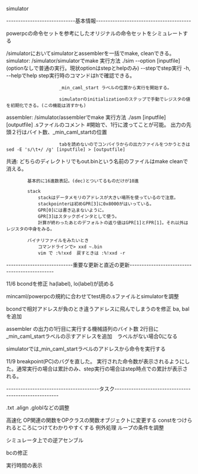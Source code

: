 simulator

-----------------------------基本情報----------------------------------------

powerpcの命令セットを参考にしたオリジナルの命令セットをシミュレートする

/simulatorにおいてsimulatorとassemblerを一括でmake, cleanできる。
simulator: /simulator/simulatorでmake 実行方法 ./sim --option [inputfile]    (optionなしで普通の実行。現状optionはstepとhelpのみ)
						--stepでstep実行
						-h, --helpでhelp
						step実行時のコマンドはhで確認できる。

						_min_caml_start ラベルの位置から実行を開始する。

						simulatorのinitializationのステップで手動でレジスタの値を初期化できる。(この機能は消すかも)

assembler: /simulator/assemblerでmake 実行方法 ./asm [inputfile] [outputfile]
						.sファイルのコメント #開始で、1行に渡ってことが可能。
						出力の先頭２行はバイト数、_min_caml_startの位置

						tabを読めないのでコンパイラからの出力ファイルをつかうときはsed -E 's/\t+/ /g' [inputfile] > [outputfile]

共通:
			どちらのディレクトリでもout.binという名前のファイルはmake cleanで消える。

			基本的に16進数表記。(dec)とついてるものだけが10進

			stack
				stackはデータメモリのアドレスが大きい場所を使っているので注意。
				stackpointerは初めGPR[3]に0x8000がはいっている。
				GPR[0]には書き込まないように。
				GPR[3]はスタックポインタとして使う。
				計算が終わったあとのデフォルトの返り値はGPR[1]とFPR[1]。それ以外はレジスタの中身をみる。

			バイナリファイルをみたいとき　
				コマンドラインで> xxd ~.bin
				vim で :%!xxd  戻すときは :%!xxd -r

----------------------------重要な更新と直近の更新----------------------------------------------

11/6
bcondを修正
ha(label), lo(label)が読める

mincaml/powerpcの規約に合わせてtest用の.sファイルとsimulatorを調整

bcondで相対アドレスが負のとき違うアドレスに飛んでしまうのを修正
ba, balを追加

assembler の出力の1行目に実行する機械語列のバイト数
2行目に_min_caml_startラベルの示すアドレスを追加　ラベルがない場合0になる

simulatorでは_min_caml_startラベルのアドレスから命令を実行する

11/9
breakpoint(PC)のバグを直した。
実行された命令数が表示されるようにした。通常実行の場合は累計のみ、step実行の場合はstep時点での累計が表示される。

---------------------------------------タスク------------------------------------------------------

.txt .align .globlなどの調整

高速化
	OP関連の関数をOPクラスの関数オブジェクトに変更する
	constをつけられるところにつけてわかりやすくする
	例外処理
	ループの条件を調整

シミュレータ上での逆アセンブル

bcの修正

実行時間の表示
